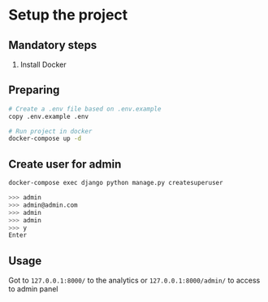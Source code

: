 # Setup the project


## Mandatory steps
1. Install Docker



## Preparing
```bash
# Create a .env file based on .env.example
copy .env.example .env

# Run project in docker
docker-compose up -d
```


## Create user for admin
```bash
docker-compose exec django python manage.py createsuperuser

>>> admin
>>> admin@admin.com
>>> admin
>>> admin
>>> y
Enter
```


## Usage
Got to `127.0.0.1:8000/` to the analytics or `127.0.0.1:8000/admin/` to access to admin panel
